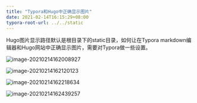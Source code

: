 ```yaml
---
title: "Typora和Hugo中正确显示图片"
date: 2021-02-14T16:15:29+08:00
typora-root-url: ../../static
---
```


Hugo图片显示路径默认是根目录下的static目录，如何让在Typora markdown编辑器和Hugo网站中正确显示图片，需要对Typora做一些设置。

![image-20210214162008927](/images/image-20210214162008927.png)

![image-20210214162120123](/images/image-20210214162120123.png)

![image-20210214162218634](/images/image-20210214162218634.png)

![image-20210214162439257](/images/image-20210214162439257.png)

